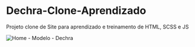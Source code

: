 # Dechra-Clone-Aprendizado
Projeto clone de Site para aprendizado e treinamento de HTML, SCSS e JS

![Home - Modelo - Dechra](https://user-images.githubusercontent.com/88113002/176479059-c8c529ed-32e7-4aab-912c-1b173849f26a.jpg)
